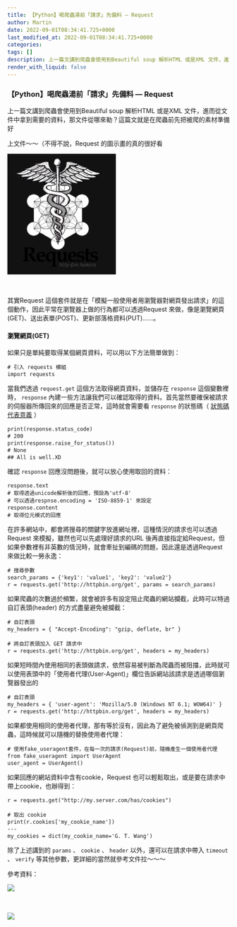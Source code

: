 ```yaml
---
title: 【Python】喝爬蟲湯前「請求」先備料 — Request
author: Martin
date: 2022-09-01T08:34:41.725+0000
last_modified_at: 2022-09-01T08:34:41.725+0000
categories: 
tags: []
description: 上一篇文講到爬蟲會使用到Beautiful soup 解析HTML 或是XML 文件，進而從文件中拿到需要的資料，那文件從哪來勒？這篇文就是在爬蟲前先把被爬的素材準備好
render_with_liquid: false
---
```


### 【Python】喝爬蟲湯前「請求」先備料 — Request

上一篇文講到爬蟲會使用到Beautiful soup 解析HTML 或是XML 文件，進而從文件中拿到需要的資料，那文件從哪來勒？這篇文就是在爬蟲前先把被爬的素材準備好

上文件～～（不得不說，Request 的圖示畫的真的很好看


![](/assets/a9c635e3c04c/1*tbngDyXetl-ssbICTo0SNA.png)



[![]()](https://requests.readthedocs.io/en/latest/)


其實Request 這個套件就是在「模擬一般使用者用瀏覽器對網頁發出請求」的這個動作，因此平常在瀏覽器上做的行為都可以透過Request 來做，像是瀏覽網頁\(GET\)、送出表單\(POST\)、更新部落格資料\(PUT\)……。
#### 瀏覽網頁\(GET\)

如果只是單純要取得某個網頁資料，可以用以下方法簡單做到：
```
# 引入 requests 模組
import requests
```

當我們透過 `request.get` 這個方法取得網頁資料，並儲存在 `response` 這個變數裡時， `response` 內建一些方法讓我們可以確認取得的資料。首先當然要確保被請求的伺服器所傳回來的回應是否正常，這時就會需要看 `response` 的狀態碼（ [狀態碼代表意義](https://www.newscan.com.tw/all-seo/http-status-codes.htm) ）
```
print(response.status_code)
# 200
print(response.raise_for_status())
# None 
## All is well.XD
```

確認 `response` 回應沒問題後，就可以放心使用取回的資料：
```
response.text 
# 取得透過unicode解析後的回應，預設為'utf-8'
# 可以透過respnse.encoding = 'ISO-8859-1' 來設定
response.content
# 取得位元模式的回應
```

在許多網站中，都會將搜尋的關鍵字放進網址裡，這種情況的請求也可以透過Request 來模擬，雖然也可以先處理好請求的URL 後再直接指定給Request，但如果參數裡有非英數的情況時，就會牽扯到編碼的問題，因此還是透過Request 來做比較一勞永逸：
```
# 搜尋參數
search_params = {'key1': 'value1', 'key2': 'value2'}
r = requests.get('http://httpbin.org/get', params = search_params)
```

如果爬蟲的次數過於頻繁，就會被許多有設定阻止爬蟲的網站攔截，此時可以特過自訂表頭\(header\) 的方式盡量避免被攔截：
```
# 自訂表頭
my_headers = { "Accept-Encoding": "gzip, deflate, br" }

# 將自訂表頭加入 GET 請求中
r = requests.get('http://httpbin.org/get', headers = my_headers)
```

如果短時間內使用相同的表頭做請求，依然容易被判斷為爬蟲而被阻擋，此時就可以使用表頭中的「使用者代理\(User\-Agent\)」欄位告訴網站該請求是透過哪個瀏覽器發出的
```
# 自訂表頭
my_headers = { 'user-agent': 'Mozilla/5.0 (Windows NT 6.1; WOW64)' }
r = requests.get('http://httpbin.org/get', headers = my_headers)
```

如果都使用相同的使用者代理，那有等於沒有，因此為了避免被偵測到是網頁爬蟲，這時候就可以隨機的替換使用者代理：
```
# 使用fake_useragent套件，在每一次的請求(Request)前，隨機產生一個使用者代理
from fake_useragent import UserAgent
user_agent = UserAgent()
```

如果回應的網站資料中含有cookie，Request 也可以輕鬆取出，或是要在請求中帶上cookie，也辦得到：
```
r = requests.get("http://my.server.com/has/cookies")

# 取出 cookie
print(r.cookies['my_cookie_name'])
---
my_cookies = dict(my_cookie_name='G. T. Wang')
```

除了上述講到的 `params` 、 `cookie` 、 `header` 以外，還可以在請求中帶入 `timeout` 、 `verify` 等其他參數，更詳細的當然就參考文件拉～～～

參考資料：


[![](https://blog.gtwang.org/wp-content/uploads/2018/01/arrows-python-logo-20180126-1.jpg)](https://blog.gtwang.org/programming/python-requests-module-tutorial/)



[![]()](https://blog.csdn.net/xieminglu/article/details/109270305)



[![](https://1.bp.blogspot.com/-M9IaX4jCXNg/X2bqxx3crsI/AAAAAAAAED8/5nDHp6D9l_gw1Y6GhtjN3_ilUnX5H08iACLcBGAsYHQ/w1200-h630-p-k-no-nu/7_tips_to_avoid_getting_blocked_while_scraping.jpg)](https://www.learncodewithmike.com/2020/09/7-tips-to-avoid-getting-blocked-while-scraping.html)





